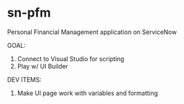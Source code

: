 # sn-pfm
Personal Financial Management application on ServiceNow

GOAL:
1. Connect to Visual Studio for scripting
2. Play w/ UI Builder

DEV ITEMS:
1. Make UI page work with variables and formatting
